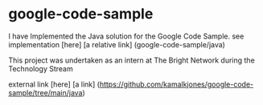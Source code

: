 # google-code-sample
I have Implemented the Java solution for the Google Code Sample. 
see implementation [here] [a relative link] (google-code-sample/java)

This project was undertaken as an intern at The Bright Network during the Technology Stream


external link [here] [a link] (https://github.com/kamalkjones/google-code-sample/tree/main/java)
